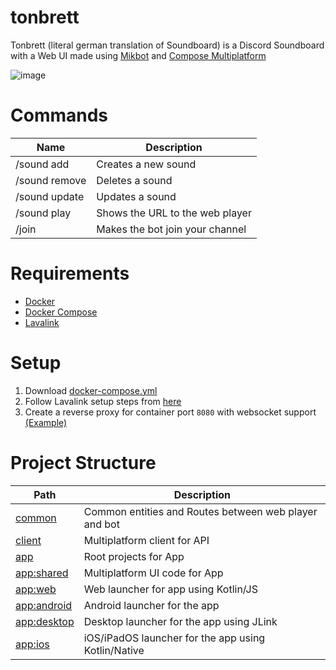 # tonbrett

Tonbrett (literal german translation of Soundboard) is a Discord Soundboard with a Web UI made
using [Mikbot](https://github.com/DRSchlaubi/mikbot) and 
[Compose Multiplatform](https://github.com/JetBrains/compose-multiplatform)

![image](https://github.com/kordlib/kord/assets/16060205/08b70fd0-fbc5-4701-b2f9-e2098ebbd527)

# Commands

| Name          | Description                     |
|---------------|---------------------------------|
| /sound add    | Creates a new sound             |
| /sound remove | Deletes a sound                 |
| /sound update | Updates a sound                 |
| /sound play   | Shows the URL to the web player |
| /join         | Makes the bot join your channel |

# Requirements
- [Docker](https://docs.docker.com/engine/install/)
- [Docker Compose](https://docs.docker.com/compose/install/)
- [Lavalink](https://github.com/lavalink-devs/Lavalink#server-configuration)

# Setup
1. Download [docker-compose.yml](https://github.com/DRSchlaubi/tonbrett/blob/main/docker-compose.yaml)
2. Follow Lavalink setup steps from [here](https://github.com/DRSchlaubi/mikbot/tree/main/music#setup)
3. Create a reverse proxy for container port `8080` with websocket support
   [(Example)](https://www.nginx.com/blog/websocket-nginx/)

# Project Structure

| Path                       | Description                                           |
|----------------------------|-------------------------------------------------------|
| [common](common)           | Common entities and Routes between web player and bot |
| [client](client)           | Multiplatform client for API                          |
| [app](app)                 | Root projects for App                                 |
| [app:shared](app/shared)   | Multiplatform UI code for App                         |
| [app:web](app/web)         | Web launcher for app using Kotlin/JS                  |
| [app:android](app/android) | Android launcher for the app                          |
| [app:desktop](app/desktop) | Desktop launcher for the app using JLink              |
| [app:ios](app/ios)         | iOS/iPadOS launcher for the app using Kotlin/Native   |
